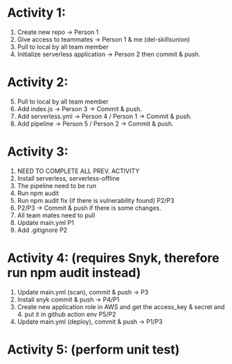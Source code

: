 # Activity 1:
1. Create new repo -> Person 1
2. Give access to teammates -> Person 1 & me (del-skillsunion)
3. Pull to local by all team member
4. Initialize serverless application -> Person 2 then commit & push.

# Activity 2:
5. Pull to local by all team member
6. Add index.js -> Person 3 -> Commit  & push.
7. Add serverless.yml -> Person 4 / Person 1 -> Commit  & push.
8. Add pipeline -> Person 5 / Person 2 -> Commit  & push.

# Activity 3:
1. NEED TO COMPLETE ALL PREV. ACTIVITY
2. Install serverless, serverless-offline
3. The pipeline need to be run
4. Run npm audit
5. Run npm audit fix (if there is vulnerability found) P2/P3
6. P2/P3 -> Commit & push if there is some changes.
7. All team mates need to pull
8. Update main.yml P1
9. Add .gitignore P2

# Activity 4: (requires Snyk, therefore run npm audit instead) 

1. Update main.yml (scan), commit & push -> P3
2. Install snyk commit & push -> P4/P1
3. Create new application role in AWS and get the access_key & secret and 4. put it in github action env P5/P2
5. Update main.yml (deploy), commit & push -> P1/P3

# Activity 5: (perform unit test) 